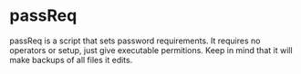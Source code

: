 # passReq
passReq is a script that sets password requirements. It requires no operators or setup, just give executable permitions. Keep in mind that it will make backups of all files it edits.
